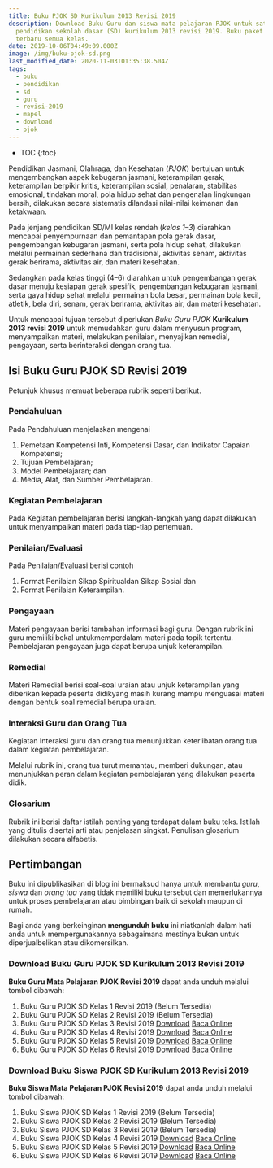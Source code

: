 ```yaml
---
title: Buku PJOK SD Kurikulum 2013 Revisi 2019
description: Download Buku Guru dan siswa mata pelajaran PJOK untuk satuan
  pendidikan sekolah dasar (SD) kurikulum 2013 revisi 2019. Buku paket revisi
  terbaru semua kelas.
date: 2019-10-06T04:49:09.000Z
image: /img/buku-pjok-sd.png
last_modified_date: 2020-11-03T01:35:38.504Z
tags:
  - buku
  - pendidikan
  - sd
  - guru
  - revisi-2019
  - mapel
  - download
  - pjok
---
```


* TOC
{:toc}

Pendidikan Jasmani, Olahraga, dan Kesehatan (*PJOK*) bertujuan untuk mengembangkan aspek kebugaran jasmani, keterampilan gerak, keterampilan berpikir kritis, keterampilan sosial, penalaran, stabilitas emosional, tindakan moral, pola hidup sehat dan pengenalan lingkungan bersih, dilakukan secara sistematis dilandasi nilai-nilai keimanan dan ketakwaan.

Pada jenjang pendidikan SD/MI kelas rendah (*kelas 1–3*) diarahkan mencapai penyempurnaan dan pemantapan pola gerak dasar, pengembangan kebugaran jasmani, serta pola hidup sehat, dilakukan melalui permainan sederhana dan tradisional, aktivitas senam, aktivitas gerak berirama, aktivitas air, dan materi kesehatan.

Sedangkan pada kelas tinggi (4–6) diarahkan untuk pengembangan gerak dasar menuju kesiapan gerak spesifik, pengembangan kebugaran jasmani, serta gaya hidup sehat melalui permainan bola besar, permainan bola kecil, atletik, bela diri, senam, gerak berirama, aktivitas air, dan materi kesehatan.

Untuk mencapai tujuan tersebut diperlukan *Buku Guru PJOK* **Kurikulum 2013 revisi 2019** untuk memudahkan guru dalam menyusun program, menyampaikan materi, melakukan penilaian, menyajikan remedial, pengayaan, serta berinteraksi dengan orang tua.

## Isi Buku Guru PJOK SD Revisi 2019
Petunjuk khusus memuat beberapa rubrik seperti berikut.

### Pendahuluan
Pada Pendahuluan menjelaskan mengenai
1. Pemetaan Kompetensi Inti, Kompetensi Dasar, dan Indikator Capaian Kompetensi;
2. Tujuan Pembelajaran;
3. Model Pembelajaran; dan
4. Media, Alat, dan Sumber Pembelajaran.

### Kegiatan Pembelajaran
Pada Kegiatan pembelajaran berisi langkah-langkah yang dapat dilakukan untuk menyampaikan materi pada tiap-tiap pertemuan.

### Penilaian/Evaluasi
Pada Penilaian/Evaluasi berisi contoh
1. Format Penilaian Sikap Spiritualdan Sikap Sosial dan
2. Format Penilaian Keterampilan.

### Pengayaan
Materi pengayaan berisi tambahan informasi bagi guru. Dengan rubrik ini guru memiliki bekal untukmemperdalam materi pada topik tertentu. Pembelajaran pengayaan juga dapat berupa unjuk keterampilan.


### Remedial
Materi Remedial berisi soal-soal uraian atau unjuk keterampilan yang diberikan kepada peserta didikyang masih kurang mampu menguasai materi dengan bentuk soal remedial berupa uraian.

### Interaksi Guru dan Orang Tua
Kegiatan Interaksi guru dan orang tua menunjukkan keterlibatan orang tua dalam kegiatan pembelajaran.

Melalui rubrik ini, orang tua turut memantau, memberi dukungan, atau menunjukkan peran dalam kegiatan pembelajaran yang dilakukan peserta didik.

### Glosarium
Rubrik ini berisi daftar istilah penting yang terdapat dalam buku teks. Istilah yang ditulis disertai arti atau penjelasan singkat. Penulisan glosarium dilakukan secara alfabetis.

## Pertimbangan
Buku ini dipublikasikan di blog ini bermaksud hanya untuk membantu _guru_, _siswa_ dan _orang tua_ yang tidak memiliki buku tersebut dan memerlukannya untuk proses pembelajaran atau bimbingan baik di sekolah maupun di rumah.

Bagi anda yang berkeinginan <b>mengunduh buku</b> ini niatkanlah dalam hati anda untuk mempergunakannya sebagaimana mestinya bukan untuk diperjualbelikan atau dikomersilkan.
  
### Download Buku Guru PJOK SD Kurikulum 2013 Revisi 2019
**Buku Guru Mata Pelajaran PJOK** **Revisi 2019** dapat anda unduh melalui tombol dibawah:
1. Buku Guru PJOK SD Kelas 1 Revisi 2019 (Belum Tersedia)
2. Buku Guru PJOK SD Kelas 2 Revisi 2019 (Belum Tersedia)
3. Buku Guru PJOK SD Kelas 3 Revisi 2019 
<a class="button download clear" href="https://docs.google.com/uc?export=download&id=1ce5XoxqhBurbEYOD61SxaQY_WM0H7Mti" rel="nofollow" target="_blank" title="Download">Download</a> <a class="button demo open-dialog clear" href="https://drive.google.com/file/d/1ce5XoxqhBurbEYOD61SxaQY_WM0H7Mti/preview" Title="Baca Online" rel="nofollow">Baca Online</a>
4. Buku Guru PJOK SD Kelas 4 Revisi 2019 
<a class="button download clear" href="https://docs.google.com/uc?export=download&id=1Q9UZ6qj9v-MtQf7C9gLcd47De8tzRUaC" rel="nofollow" target="_blank" title="Download">Download</a> <a class="button demo open-dialog clear" href="https://drive.google.com/file/d/1Q9UZ6qj9v-MtQf7C9gLcd47De8tzRUaC/preview" Title="Baca Online" rel="nofollow">Baca Online</a>
5. Buku Guru PJOK SD Kelas 5 Revisi 2019 <a class="button download clear" href="https://docs.google.com/uc?export=download&id=1dUH1bLWFkCuZyZN-pzqyajtjj8eCx_Yc" rel="nofollow" target="_blank" title="Download">Download</a> <a class="button demo open-dialog clear" href="https://drive.google.com/file/d/1dUH1bLWFkCuZyZN-pzqyajtjj8eCx_Yc/preview" Title="Baca Online" rel="nofollow">Baca Online</a>
6. Buku Guru PJOK SD Kelas 6 Revisi 2019 <a class="button download clear" href="https://docs.google.com/uc?export=download&id=1Ycc7sR6oSr1EOUy18kB1BubdcFbZXam4" rel="nofollow" target="_blank" title="Download">Download</a> <a class="button demo open-dialog clear" href="https://drive.google.com/file/d/1Ycc7sR6oSr1EOUy18kB1BubdcFbZXam4/preview" Title="Baca Online" rel="nofollow">Baca Online</a>

### Download Buku Siswa PJOK SD Kurikulum 2013 Revisi 2019
**Buku Siswa Mata Pelajaran  PJOK** **Revisi 2019** dapat anda unduh melalui tombol dibawah:
1. Buku Siswa PJOK SD Kelas 1 Revisi 2019 (Belum Tersedia)
2. Buku Siswa PJOK SD Kelas 2 Revisi 2019 (Belum Tersedia)
3. Buku Siswa PJOK SD Kelas 3 Revisi 2019 (Belum Tersedia)
4. Buku Siswa PJOK SD Kelas 4 Revisi 2019 <a class="button download clear" href="https://docs.google.com/uc?export=download&id=1lqdvQPYGXwUFC8oOUY137LEGYGQkNv5M" rel="nofollow" target="_blank" title="Download">Download</a> <a class="button demo open-dialog clear" href="https://drive.google.com/file/d/1lqdvQPYGXwUFC8oOUY137LEGYGQkNv5M/preview" Title="Baca Online" rel="nofollow">Baca Online</a>
5. Buku Siswa PJOK SD Kelas 5 Revisi 2019 <a class="button download clear" href="https://docs.google.com/uc?export=download&id=12_xQrrhe4gC-junu8uQ8W6ne60wBTaLH" rel="nofollow" target="_blank" title="Download">Download</a> <a class="button demo open-dialog clear" href="https://drive.google.com/file/d/12_xQrrhe4gC-junu8uQ8W6ne60wBTaLH/preview" Title="Baca Online" rel="nofollow">Baca Online</a>
6. Buku Siswa PJOK SD Kelas 6 Revisi 2019  <a class="button download clear" href="https://docs.google.com/uc?export=download&id=14QVcTvQR2FP6X9Q5pYDaCUdfb9oYybq3" rel="nofollow" target="_blank" title="Download">Download</a> <a class="button demo open-dialog clear" href="https://drive.google.com/file/d/14QVcTvQR2FP6X9Q5pYDaCUdfb9oYybq3/preview" Title="Baca Online" rel="nofollow">Baca Online</a>

